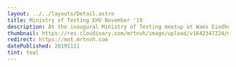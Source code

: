 ```yaml
---
layout: ../../layouts/Detail.astro
title: Ministry of Testing EHV November '19
description: At the inaugural Ministry of Testing meetup at Waes Eindhoven NL, I had the oppurtunity to show how OpenAPI can harden your front-end testing capabilities.
thumbnail: https://res.cloudinary.com/mrtnvh/image/upload/v1642347224/mrtnvh.com/ministry-of-testing-eindhoven.jpg
redirect: https://mot.mrtnvh.com
datePublished: 20191111
tint: teal
---
```

